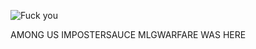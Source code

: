 ![Fuck you](https://cdn.discordapp.com/emojis/852669621941174302.gif?v=1)


 AMONG US IMPOSTERSAUCE MLGWARFARE WAS HERE
